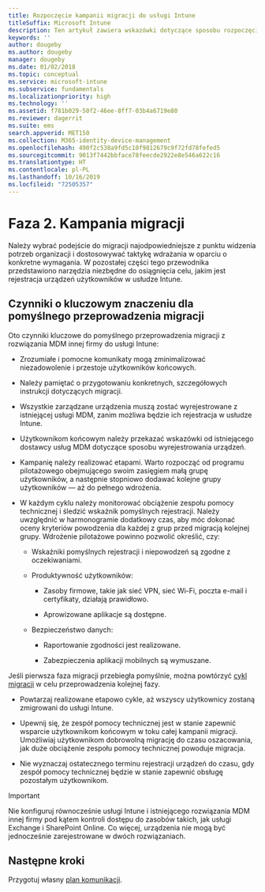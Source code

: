 ```yaml
---
title: Rozpoczęcie kampanii migracji do usługi Intune
titleSuffix: Microsoft Intune
description: Ten artykuł zawiera wskazówki dotyczące sposobu rozpoczęcia kampanii migracji do usługi Microsoft Intune.
keywords: ''
author: dougeby
ms.author: dougeby
manager: dougeby
ms.date: 01/02/2018
ms.topic: conceptual
ms.service: microsoft-intune
ms.subservice: fundamentals
ms.localizationpriority: high
ms.technology: ''
ms.assetid: f781b029-50f2-46ee-8ff7-03b4a6719e80
ms.reviewer: dagerrit
ms.suite: ems
search.appverid: MET150
ms.collection: M365-identity-device-management
ms.openlocfilehash: 490f2c538a9fd5c10f9812679c9f72fd78fefed5
ms.sourcegitcommit: 9013f7442bbface78feecde2922e8e546a622c16
ms.translationtype: HT
ms.contentlocale: pl-PL
ms.lasthandoff: 10/16/2019
ms.locfileid: "72505357"
---
```

# <a name="phase-2-migration-campaign"></a>Faza 2. Kampania migracji

Należy wybrać podejście do migracji najodpowiedniejsze z punktu widzenia potrzeb organizacji i dostosowywać taktykę wdrażania w oparciu o konkretne wymagania. W pozostałej części tego przewodnika przedstawiono narzędzia niezbędne do osiągnięcia celu, jakim jest rejestracja urządzeń użytkowników w usłudze Intune.

## <a name="keys-to-a-successful-migration"></a>Czynniki o kluczowym znaczeniu dla pomyślnego przeprowadzenia migracji

Oto czynniki kluczowe do pomyślnego przeprowadzenia migracji z rozwiązania MDM innej firmy do usługi Intune:

- Zrozumiałe i pomocne komunikaty mogą zminimalizować niezadowolenie i przestoje użytkowników końcowych.

- Należy pamiętać o przygotowaniu konkretnych, szczegółowych instrukcji dotyczących migracji.

- Wszystkie zarządzane urządzenia muszą zostać wyrejestrowane z istniejącej usługi MDM, zanim możliwa będzie ich rejestracja w usłudze Intune.

- Użytkownikom końcowym należy przekazać wskazówki od istniejącego dostawcy usług MDM dotyczące sposobu wyrejestrowania urządzeń.

- Kampanię należy realizować etapami. Warto rozpocząć od programu pilotażowego obejmującego swoim zasięgiem małą grupę użytkowników, a następnie stopniowo dodawać kolejne grupy użytkowników — aż do pełnego wdrożenia.

- W każdym cyklu należy monitorować obciążenie zespołu pomocy technicznej i śledzić wskaźnik pomyślnych rejestracji. Należy uwzględnić w harmonogramie dodatkowy czas, aby móc dokonać oceny kryteriów powodzenia dla każdej z grup przed migracją kolejnej grupy. Wdrożenie pilotażowe powinno pozwolić określić, czy:

  - Wskaźniki pomyślnych rejestracji i niepowodzeń są zgodne z oczekiwaniami.

  - Produktywność użytkowników:

    - Zasoby firmowe, takie jak sieć VPN, sieć Wi-Fi, poczta e-mail i certyfikaty, działają prawidłowo.

    - Aprowizowane aplikacje są dostępne.

  - Bezpieczeństwo danych:

    - Raportowanie zgodności jest realizowane.

    - Zabezpieczenia aplikacji mobilnych są wymuszane.

Jeśli pierwsza faza migracji przebiegła pomyślnie, można powtórzyć [cykl migracji](migration-guide-cycle.md) w celu przeprowadzenia kolejnej fazy.

- Powtarzaj realizowane etapowo cykle, aż wszyscy użytkownicy zostaną zmigrowani do usługi Intune.

- Upewnij się, że zespół pomocy technicznej jest w stanie zapewnić wsparcie użytkownikom końcowym w toku całej kampanii migracji. Umożliwiaj użytkownikom dobrowolną migrację do czasu oszacowania, jak duże obciążenie zespołu pomocy technicznej powoduje migracja.

- Nie wyznaczaj ostatecznego terminu rejestracji urządzeń do czasu, gdy zespół pomocy technicznej będzie w stanie zapewnić obsługę pozostałym użytkownikom.

> [!IMPORTANT]
> Nie konfiguruj równocześnie usługi Intune i istniejącego rozwiązania MDM innej firmy pod kątem kontroli dostępu do zasobów takich, jak usługi Exchange i SharePoint Online. Co więcej, urządzenia nie mogą być jednocześnie zarejestrowane w dwóch rozwiązaniach.

## <a name="next-steps"></a>Następne kroki

Przygotuj własny [plan komunikacji](migration-guide-communication-plan.md).
